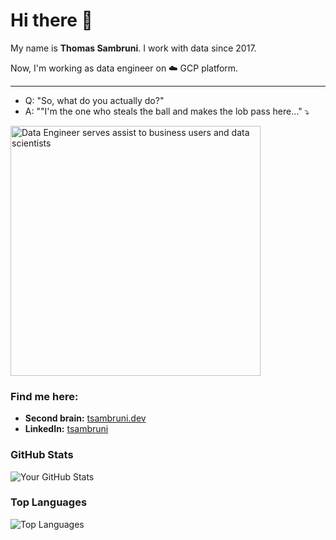 # Hi there 👋

<!--
**tsambruni/tsambruni** is a ✨ _special_ ✨ repository because its `README.md` (this file) appears on your GitHub profile.

Here are some ideas to get you started:

- 🔭 I’m currently working on ...
- 🌱 I’m currently learning ...
- 👯 I’m looking to collaborate on ...
- 🤔 I’m looking for help with ...
- 💬 Ask me about ...
- 📫 How to reach me: ...
- 😄 Pronouns: ...
- ⚡ Fun fact: ...
-->
My name is **Thomas Sambruni**.
I work with data since 2017.

Now, I'm working as data engineer on ☁️ GCP platform. 

---

- Q: "So, what do you actually do?"
- A: ""I'm the one who steals the ball and makes the lob pass here..." ⤵️

<img src="de_assist.gif" alt="Data Engineer serves assist to business users and data scientists" style="width:400px;height:auto;">

### Find me here:
- **Second brain:** [tsambruni.dev](https://tsambruni.dev)
- **LinkedIn:** [tsambruni](https://linkedin.com/in/tsambruni)

### GitHub Stats
![Your GitHub Stats](https://github-readme-stats.vercel.app/api?username=tsambruni&show_icons=true&theme=radical)

### Top Languages
![Top Languages](https://github-readme-stats.vercel.app/api/top-langs/?username=tsambruni&layout=compact&theme=radical)

